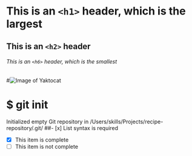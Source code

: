 # This is an `<h1>` header, which is the largest
## This is an `<h2>` header
###### This is an `<h6>` header, which is the smallest
#![Image of Yaktocat](https://octodex.github.com/images/yaktocat.png)
# $ git init
Initialized empty Git repository in /Users/skills/Projects/recipe-repository/.git/
##- [x] List syntax is required
- [x] This item is complete
- [ ] This item is not complete